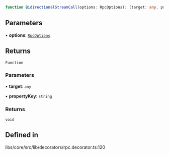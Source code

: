 ```ts
function BidirectionalStreamCall(options: RpcOptions): (target: any, propertyKey: string) => void
```

## Parameters

• **options**: [`RpcOptions`](/docs/api/other/RpcOptions.md)

## Returns

`Function`

### Parameters

• **target**: `any`

• **propertyKey**: `string`

### Returns

`void`

## Defined in

libs/core/src/lib/decorators/rpc.decorator.ts:120
